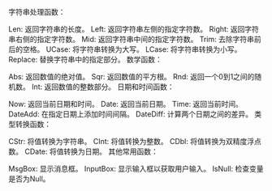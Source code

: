 字符串处理函数：

Len: 返回字符串的长度。
Left: 返回字符串左侧的指定字符数。
Right: 返回字符串右侧的指定字符数。
Mid: 返回字符串中间的指定字符数。
Trim: 去除字符串前后的空格。
UCase: 将字符串转换为大写。
LCase: 将字符串转换为小写。
Replace: 替换字符串中的指定部分。
数学函数：

Abs: 返回数值的绝对值。
Sqr: 返回数值的平方根。
Rnd: 返回一个0到1之间的随机数。
Int: 返回数值的整数部分。
日期和时间函数：

Now: 返回当前日期和时间。
Date: 返回当前日期。
Time: 返回当前时间。
DateAdd: 在指定日期上添加时间间隔。
DateDiff: 计算两个日期之间的差异。
类型转换函数：

CStr: 将值转换为字符串。
CInt: 将值转换为整数。
CDbl: 将值转换为双精度浮点数。
CDate: 将值转换为日期。
其他常用函数：

MsgBox: 显示消息框。
InputBox: 显示输入框以获取用户输入。
IsNull: 检查变量是否为Null。